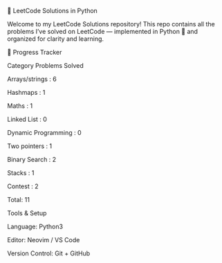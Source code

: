 🧠 LeetCode Solutions in Python

Welcome to my LeetCode Solutions repository!
This repo contains all the problems I’ve solved on LeetCode
 — implemented in Python 🐍 and organized for clarity and learning.


🏁 Progress Tracker

Category	Problems Solved

Arrays/strings :	6

Hashmaps : 1

Maths : 1

Linked List :	0

Dynamic Programming :	0

Two pointers : 1

Binary Search : 2

Stacks : 1

Contest : 2

Total: 11

Tools & Setup

Language: Python3

Editor: Neovim / VS Code

Version Control: Git + GitHub
